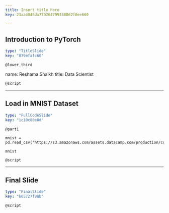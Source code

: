```yaml
---
title: Insert title here
key: 23aa4048da770204799368062f0ee660

---
```

## Introduction to PyTorch

```yaml
type: "TitleSlide"
key: "879efafc60"
```

`@lower_third`

name: Reshama Shaikh
title: Data Scientist


`@script`



---
## Load in MNIST Dataset

```yaml
type: "FullCodeSlide"
key: "1c10c80e0d"
```

`@part1`
```
mnist = pd.read_csv('https://s3.amazonaws.com/assets.datacamp.com/production/course_3524/datasets/mnist_2500.csv')
```
```
mnist
```


`@script`



---
## Final Slide

```yaml
type: "FinalSlide"
key: "665727f9ab"
```

`@script`


